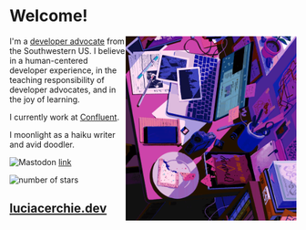 

# Welcome!

<img align='right' src='https://github.com/Cerchie/gifs-for-readme/blob/main/desktop.gif' width='300'>

I'm a [developer advocate](http://luciacerchie.dev) from the Southwestern US. I believe in a human-centered developer experience, in the teaching responsibility of developer advocates, and in the joy of learning.

I currently work at [Confluent](https://developer.confluent.io/).

I moonlight as a haiku writer and avid doodler. 

![Mastodon](https://img.shields.io/mastodon/follow/109309004805959767?color=pink&domain=https%3A%2F%2Fdata-folks.masto.host&logo=mastodon&style=for-the-badge) <a rel="me" href="https://data-folks.masto.host/@Cerchie">link</a>

![number of stars](https://img.shields.io/github/stars/Cerchie?color=pink&style=for-the-badge)

## [luciacerchie.dev](http://luciacerchie.dev)

